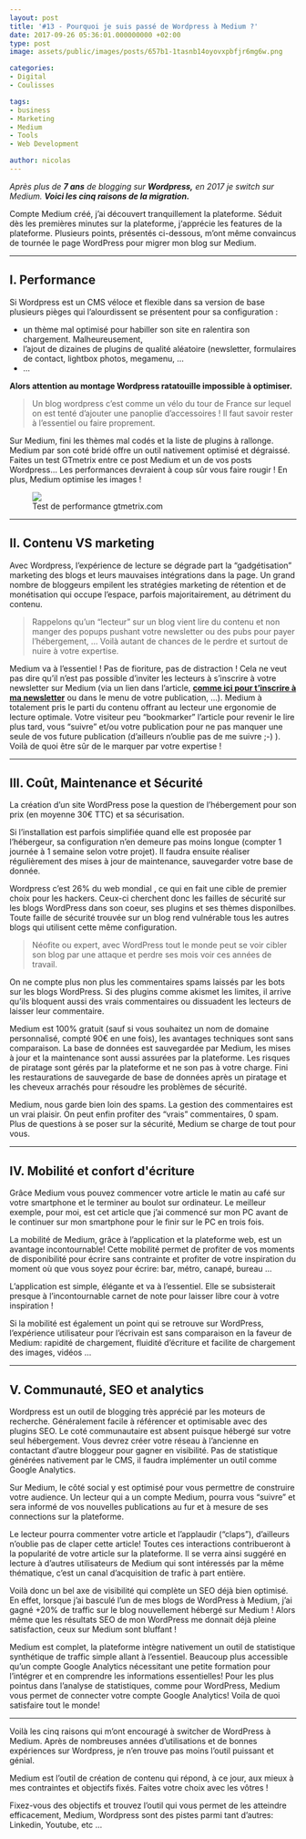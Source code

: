 ```yaml
---
layout: post
title: '#13 - Pourquoi je suis passé de Wordpress à Medium ?'
date: 2017-09-26 05:36:01.000000000 +02:00
type: post
image: assets/public/images/posts/657b1-1tasnb14oyovxpbfjr6mg6w.png

categories:
- Digital
- Coulisses

tags:
- business
- Marketing
- Medium
- Tools
- Web Development

author: nicolas
---
```

<em>Après plus de <strong>7 ans</strong> de blogging sur <strong><em>Wordpress,</em></strong> en 2017 je switch sur Medium. <strong>Voici les cinq raisons de la migration.</strong></em>

Compte Medium créé, j’ai découvert tranquillement la plateforme. Séduit dès les premières minutes sur la plateforme, j‘apprécie les features de la plateforme. Plusieurs points, présentés ci-dessous, m’ont même convaincus de tournée le page WordPress pour migrer mon blog sur Medium.
<hr />

## I. Performance

Si Wordpress est un CMS véloce et flexible dans sa version de base plusieurs pièges qui l’alourdissent se présentent pour sa configuration :

- un thème mal optimisé pour habiller son site en ralentira son chargement. Malheureusement,
- l’ajout de dizaines de plugins de qualité aléatoire (newsletter, formulaires de contact, lightbox photos, megamenu, …
- …

<strong>Alors attention au montage Wordpress ratatouille impossible à optimiser.</strong>
<blockquote>
Un blog wordpress c’est comme un vélo du tour de France sur lequel on est tenté d’ajouter une panoplie d’accessoires ! Il faut savoir rester à l’essentiel ou faire proprement.</blockquote>

Sur Medium, fini les thèmes mal codés et la liste de plugins à rallonge. Medium par son coté bridé offre un outil nativement optimisé et dégraissé. Faites un test GTmetrix entre ce post Medium et un de vos posts Wordpress… Les performances devraient à coup sûr vous faire rougir ! En plus, Medium optimise les images !
<figure class="wp-caption"><img src="{{ site.siteurl }}/{{ site.imgpost }}/89321-1ocsggd4uae2pqgogfhhthq.png" />
<figcaption class="wp-caption-text">Test de performance gtmetrix.com</figcaption>
</figure>
<hr />

## II. Contenu VS marketing

Avec Wordpress, l’expérience de lecture se dégrade part la “gadgétisation” marketing des blogs et leurs mauvaises intégrations dans la page. Un grand nombre de bloggeurs empilent les stratégies marketing de rétention et de monétisation qui occupe l’espace, parfois majoritairement, au détriment du contenu.
<blockquote>
Rappelons qu’un “lecteur” sur un blog vient lire du contenu et non manger des popups pushant votre newsletter ou des pubs pour payer l’hébergement, … Voilà autant de chances de le perdre et surtout de nuire à votre expertise.</blockquote>

Medium va à l’essentiel ! Pas de fioriture, pas de distraction ! Cela ne veut pas dire qu’il n’est pas possible d’inviter les lecteurs à s’inscrire à votre newsletter sur Medium (via un lien dans l’article, <a href="https://nicolasjouanno.com/?utm_source=medium&amp;utm_medium=menu" target="_blank" rel="nofollow"><strong>comme ici pour t’inscrire à ma newsletter</strong></a> ou dans le menu de votre publication, …). Medium à totalement pris le parti du contenu offrant au lecteur une ergonomie de lecture optimale. Votre visiteur peu “bookmarker” l’article pour revenir le lire plus tard, vous “suivre” et/ou votre publication pour ne pas manquer une seule de vos future publication (d’ailleurs n’oublie pas de me suivre ;-) ). Voilà de quoi être sûr de le marquer par votre expertise !
<hr />

## III. Coût, Maintenance et Sécurité

La création d’un site WordPress pose la question de l’hébergement pour son prix (en moyenne 30€ TTC) et sa sécurisation.

Si l’installation est parfois simplifiée quand elle est proposée par l’hébergeur, sa configuration n’en demeure pas moins longue (compter 1 journée à 1 semaine selon votre projet). Il faudra ensuite réaliser régulièrement des mises à jour de maintenance, sauvegarder votre base de donnée.

Wordpress c’est 26% du web mondial , ce qui en fait une cible de premier choix pour les hackers. Ceux-ci cherchent donc les failles de sécurité sur les blogs WordPress dans son coeur, ses plugins et ses thèmes disponilbes. Toute faille de sécurité trouvée sur un blog rend vulnérable tous les autres blogs qui utilisent cette même configuration.
<blockquote>
Néofite ou expert, avec WordPress tout le monde peut se voir cibler son blog par une attaque et perdre ses mois voir ces années de travail.</blockquote>

On ne compte plus non plus les commentaires spams laissés par les bots sur les blogs WordPress. Si des plugins comme akismet les limites, il arrive qu’ils bloquent aussi des vrais commentaires ou dissuadent les lecteurs de laisser leur commentaire.

Medium est 100% gratuit (sauf si vous souhaitez un nom de domaine personnalisé, compté 90€ en une fois), les avantages techniques sont sans comparaison. La base de données est sauvegardée par Medium, les mises à jour et la maintenance sont aussi assurées par la plateforme. Les risques de piratage sont gérés par la plateforme et ne son pas à votre charge. Fini les restaurations de sauvegarde de base de données après un piratage et les cheveux arrachés pour résoudre les problèmes de sécurité.

Medium, nous garde bien loin des spams. La gestion des commentaires est un vrai plaisir. On peut enfin profiter des “vrais” commentaires, 0 spam. Plus de questions à se poser sur la sécurité, Medium se charge de tout pour vous.
<hr />

## IV. Mobilité et confort d'écriture

Grâce Medium vous pouvez commencer votre article le matin au café sur votre smartphone et le terminer au boulot sur ordinateur. Le meilleur exemple, pour moi, est cet article que j’ai commencé sur mon PC avant de le continuer sur mon smartphone pour le finir sur le PC en trois fois.

La mobilité de Medium, grâce à l’application et la plateforme web, est un avantage incontournable! Cette mobilité permet de profiter de vos moments de disponibilité pour écrire sans contrainte et profiter de votre inspiration du moment où que vous soyez pour écrire: bar, métro, canapé, bureau …

L’application est simple, élégante et va à l’essentiel. Elle se subsisterait presque à l’incontournable carnet de note pour laisser libre cour à votre inspiration !

Si la mobilité est également un point qui se retrouve sur WordPress, l’expérience utilisateur pour l’écrivain est sans comparaison en la faveur de Medium: rapidité de chargement, fluidité d’écriture et facilite de chargement des images, vidéos …
<hr />

## V. Communauté, SEO et analytics

Wordpress est un outil de blogging très apprécié par les moteurs de recherche. Généralement facile à référencer et optimisable avec des plugins SEO. Le coté communautaire est absent puisque hébergé sur votre seul hébergement. Vous devrez créer votre réseau à l’ancienne en contactant d’autre bloggeur pour gagner en visibilité. Pas de statistique générées nativement par le CMS, il faudra implémenter un outil comme Google Analytics.

Sur Medium, le côté social y est optimisé pour vous permettre de construire votre audience. Un lecteur qui a un compte Medium, pourra vous “suivre” et sera informé de vos nouvelles publications au fur et à mesure de ses connections sur la plateforme.

Le lecteur pourra commenter votre article et l’applaudir (“claps”), d’ailleurs n’oublie pas de claper cette article! Toutes ces interactions contribueront à la popularité de votre article sur la plateforme. Il se verra ainsi suggéré en lecture à d’autres utilisateurs de Medium qui sont intéressés par la même thématique, c’est un canal d’acquisition de trafic à part entière.

Voilà donc un bel axe de visibilité qui complète un SEO déjà bien optimisé. En effet, lorsque j’ai basculé l’un de mes blogs de WordPress à Medium, j’ai gagné +20% de traffic sur le blog nouvellement hébergé sur Medium ! Alors même que les résultats SEO de mon WordPress me donnait déjà pleine satisfaction, ceux sur Medium sont bluffant !

Medium est complet, la plateforme intègre nativement un outil de statistique synthétique de traffic simple allant à l’essentiel. Beaucoup plus accessible qu’un compte Google Analytics nécessitant une petite formation pour l’intégrer et en comprendre les informations essentielles! Pour les plus pointus dans l’analyse de statistiques, comme pour WordPress, Medium vous permet de connecter votre compte Google Analytics! Voila de quoi satisfaire tout le monde!
<hr />

Voilà les cinq raisons qui m’ont encouragé à switcher de WordPress à Medium. Après de nombreuses années d’utilisations et de bonnes expériences sur Wordpress, je n’en trouve pas moins l’outil puissant et génial.

Medium est l’outil de création de contenu qui répond, à ce jour, aux mieux à mes contraintes et objectifs fixés. Faites votre choix avec les vôtres !

Fixez-vous des objectifs et trouvez l’outil qui vous permet de les atteindre efficacement, Medium, Wordpress sont des pistes parmi tant d’autres: Linkedin, Youtube, etc …
